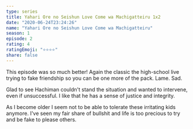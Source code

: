 ```yaml
--- 
type: series 
title: Yahari Ore no Seishun Love Come wa Machigatteiru 1x2 
date: "2020-06-24T23:24:26" 
name: "Yahari Ore no Seishun Love Come wa Machigatteiru" 
season: 1 
episode: 2 
rating: 4 
ratingEmoji: "⭐️⭐️⭐️⭐️" 
share: false 
---
```


This episode was so much better! Again the classic the high-school live trying to fake friendship so you can be one more of the pack. Lame. Sad.

Glad to see Hachiman couldn't stand the situation and wanted to intervene, even if unsuccessful. I like that he has a sense of justice and integrity.

As I become older I seem not to be able to tolerate these irritating kids anymore. I've seen my fair share of bullshit and life is too precious to try and be fake to please others.
